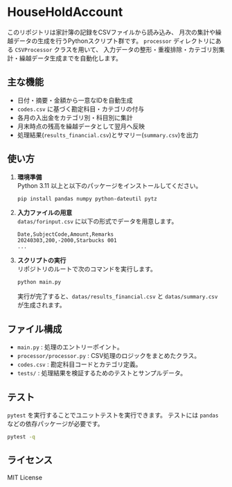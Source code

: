 # HouseHoldAccount

このリポジトリは家計簿の記録をCSVファイルから読み込み、
月次の集計や繰越データの生成を行うPythonスクリプト群です。
`processor` ディレクトリにある `CSVProcessor` クラスを用いて、
入力データの整形・重複排除・カテゴリ別集計・繰越データ生成までを自動化します。

## 主な機能

- 日付・摘要・金額から一意なIDを自動生成
- `codes.csv` に基づく勘定科目・カテゴリの付与
- 各月の入出金をカテゴリ別・科目別に集計
- 月末時点の残高を繰越データとして翌月へ反映
- 処理結果(`results_financial.csv`)とサマリー(`summary.csv`)を出力

## 使い方

1. **環境準備**  
   Python 3.11 以上と以下のパッケージをインストールしてください。
   ```bash
   pip install pandas numpy python-dateutil pytz
   ```
2. **入力ファイルの用意**  
   `datas/forinput.csv` に以下の形式でデータを用意します。
   ```csv
   Date,SubjectCode,Amount,Remarks
   20240303,200,-2000,Starbucks 001
   ...
   ```
3. **スクリプトの実行**  
   リポジトリのルートで次のコマンドを実行します。
   ```bash
   python main.py
   ```
   実行が完了すると、`datas/results_financial.csv` と
   `datas/summary.csv` が生成されます。

## ファイル構成

- `main.py` : 処理のエントリーポイント。
- `processor/processor.py` : CSV処理のロジックをまとめたクラス。
- `codes.csv` : 勘定科目コードとカテゴリ定義。
- `tests/` : 処理結果を検証するためのテストとサンプルデータ。

## テスト

`pytest` を実行することでユニットテストを実行できます。
テストには `pandas` などの依存パッケージが必要です。

```bash
pytest -q
```

## ライセンス

MIT License

